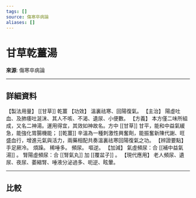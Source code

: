 ```yaml
---
tags: []
source: 傷寒卒病論
aliases: []
---
```


# 甘草乾薑湯

**來源**: 傷寒卒病論  

---

## 詳細資料
【製法用量】 [[甘草]] 乾薑
【功效】
溫裏祛寒、回陽復氣。
【主治】
陽虛吐血、及肺痿吐涎沫、其人不咳、不渴、遺尿、小便數。
【方義】
本方僅二味所組成，又名二神湯。運用得宜，其效如神故名。方中 [[甘草]] 甘平，能和中益氣緩急，能強化胃腸機能； [[乾薑]] 辛溫為一種刺激性興奮劑，能振奮新陳代謝、旺盛血行，增進元氣與活力，兩藥相配共奏溫裏祛寒回陽復氣之功。
【辨證要點】
手足厥冷。
煩躁。
稀唾多。
頻尿。
嘔逆。
【加減】
氣虛頻尿：合 [[補中益氣湯]] 。
腎陽虛頻尿：合 [[腎氣丸]] 加 [[覆盆子]] 。
【現代應用】
老人頻尿、遺尿、夜尿、萎縮腎、唾液分泌過多、呃逆、眩暈。

---

## 比較
